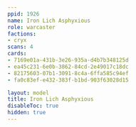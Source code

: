 ```yaml
---
ppid: 1926
name: Iron Lich Asphyxious
role: warcaster
factions:
- cryx
scans: 4
cards:
- 7169e01a-431b-3e26-935a-d4b7b348125d
- ea45c231-6e0b-3862-84cd-2e49017c18dc
- 82175603-07b1-3091-8c4a-6ffa585c94ef
- fa0c83ef-e432-383f-b1bd-903f63028d15

layout: model
title: Iron Lich Asphyxious
disableToc: true
hidden: true
---
```

